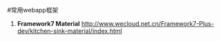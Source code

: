 #常用webapp框架
1. **Framework7 Material** http://www.wecloud.net.cn/Framework7-Plus-dev/kitchen-sink-material/index.html
